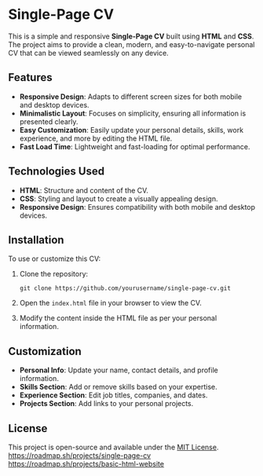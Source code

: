 # Single-Page CV

This is a simple and responsive **Single-Page CV** built using **HTML** and **CSS**. The project aims to provide a clean, modern, and easy-to-navigate personal CV that can be viewed seamlessly on any device.

## Features

- **Responsive Design**: Adapts to different screen sizes for both mobile and desktop devices.
- **Minimalistic Layout**: Focuses on simplicity, ensuring all information is presented clearly.
- **Easy Customization**: Easily update your personal details, skills, work experience, and more by editing the HTML file.
- **Fast Load Time**: Lightweight and fast-loading for optimal performance.

## Technologies Used

- **HTML**: Structure and content of the CV.
- **CSS**: Styling and layout to create a visually appealing design.
- **Responsive Design**: Ensures compatibility with both mobile and desktop devices.

## Installation

To use or customize this CV:

1. Clone the repository:
   ```
   git clone https://github.com/yourusername/single-page-cv.git
   ```

2. Open the `index.html` file in your browser to view the CV.

3. Modify the content inside the HTML file as per your personal information.

## Customization

- **Personal Info**: Update your name, contact details, and profile information.
- **Skills Section**: Add or remove skills based on your expertise.
- **Experience Section**: Edit job titles, companies, and dates.
- **Projects Section**: Add links to your personal projects.

## License

This project is open-source and available under the [MIT License](LICENSE).
https://roadmap.sh/projects/single-page-cv
https://roadmap.sh/projects/basic-html-website

